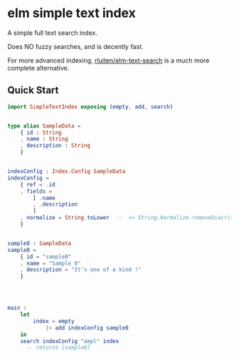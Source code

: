 # elm simple text index

A simple full text search index.

Does NO fuzzy searches, and is decently fast.

For more advanced indexing,
[rluiten/elm-text-search](https://package.elm-lang.org/packages/rluiten/elm-text-search)
is a much more complete alternative.

## Quick Start

```elm
import SimpleTextIndex exposing (empty, add, search)


type alias SampleData =
    { id : String
    , name : String
    , description : String
    }


indexConfig : Index.Config SampleData
indexConfig =
    { ref = .id
    , fields =
        [ .name
        , .description
        ]
    , normalize = String.toLower  --  >> String.Normalize.removeDiacritics
    }


sample0 : SampleData
sample0 =
    { id = "sample0"
    , name = "Sample 0"
    , description = "It's one of a kind !"
    }




main :
    let
        index = empty
            |> add indexConfig sample0
    in
    search indexConfig "ampl" index
      -- returns [sample0]
```
